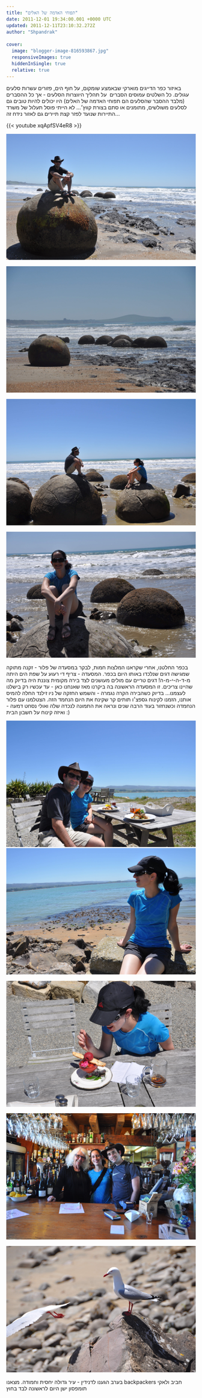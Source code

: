 ```yaml
---
title: "תפוחי האדמה של האלים"
date: 2011-12-01 19:34:00.001 +0000 UTC
updated: 2011-12-11T23:10:32.272Z
author: "Shpandrak"

cover:
  image: "blogger-image-816593867.jpg"
  responsiveImages: true
  hiddenInSingle: true
  relative: true
---
```


באיזור כפר הדייגים מוארקי שבאמצע שומקום, על חוף הים, פזורים עשרות סלעים עגולים. כל השלטים עמוסים הסברים  על תהליך היווצרות הסלעים - אך כל ההסברים (מלבד ההסבר שהסלעים הם תפוחי האדמה של האלים) היו יכולים להיות טובים גם לסלעים משולשים, מתומנים או סתם בצורת קווץ׳... לא הייתי פוסל תעלול של משרד התיירות שנועד לפזר קצת תיירים גם לאזור נידח זה...

{{< youtube xqApfSV4eR8 >}}

![](blogger-image-1081175478.jpg)

![](blogger-image-446183286.jpg)

![](blogger-image-816593867.jpg)

![](blogger-image-116403391.jpg)

בכפר החלטנו, אחרי שקראנו המלצות חמות, לבקר במסעדה של פלור - זקנה מתוקה שמגישה דגים שנלכדו באותו היום בכפר. המסעדה - צריף די רעוע על שפת הים היתה מ-ד-ה-י-מ-ה! דגים טריים עם מולים מעושנים לצד בירה מקומית צוננת היה בדיוק מה שהיינו צריכים. זו המסעדה הראשונה בה ביקרנו מאז שאנחנו כאן - עד עכשיו רק בישלנו לעצמנו... בדיוק כשהבירה הקרה נגמרה - והשמש החזקה של ניו זילנד החלה להמיס אותנו, הזמנו לקינוח גספצ׳ו תותים קר שקינח את היום הנחמד הזה. הצטלמנו עם פלור הנחמדה וכשנחזור בעוד הרבה שנים ונראה את התמונה לנכדה שלה ואולי נסחט דמעה - ואיזה קינוח על חשבון הבית :)

![](flr.jpg)
![](flr2.jpg)

![](blogger-image--1193274423.jpg)

![](blogger-image--2028579868.jpg)

![](blogger-image--324646826.jpg)

בערב הגענו לדנידין - עיר גדולה יחסית וחמודה. מצאנו backpackers חביב ולאקי תומפסון ישן היום לראשונה לבד בחוץ
